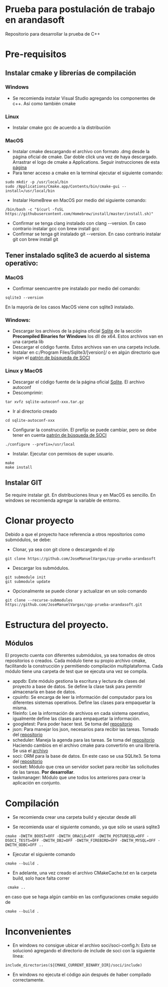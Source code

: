 # Prueba para postulación de trabajo en arandasoft
Repositorio para desarrollar la prueba de C++

# Pre-requisitos

## Instalar cmake y librerías de compilación

### Windows
* Se recomienda instalar Visual Studio agregando los componentes de c++. Así como también cmake

### Linux
* Instalar cmake gcc de acuerdo a la distribución


### MacOS
* Instalar cmake descargando el archivo con formato .dmg desde la página oficial de cmake. Dar doble click una vez de haya descargado. Arrastrar el logo de cmake a Applications. Seguir instrucciones de esta [página](https::/tudat.tudelft.nl/installation/setupDevMacOs.html)
* Para tener acceso a cmake en la terminal ejecutar el siguiente comando:

```
sudo mkdir -p /usr/local/bin
sudo /Applications/Cmake.app/Contents/bin/cmake-gui --install=/usr/local/bin
```

* Instalar HomeBrew en MacOS por medio del siguiente comando:

```
/bin/bash -c "$(curl -fsSL https://githubusercontent.com/Homebrew/install/master/install.sh)"
```

* Confirmar se tenga clang instalado con clang --version. En caso contrario instalar gcc con brew install gcc
* Confirmar se tenga git instalado git --version. En caso contrario instalar git con brew install git


## Tener instalado sqlite3 de acuerdo al sistema operativo:


### MacOS
* Confirmar seencuentre pre instalado por medio del comando:

```
sqlite3 --version

```
En la mayoría de los casos MacOS viene con sqlite3 instalado.


### Windows:

* Descargar los archivos de la página oficial [Sqlite](https://www.sqlite.org/download.html) de la sección **Precompiled Binaries for Windows** los dll de x64. Estos archivos van en una carpeta lib
* Descargar el código fuente. Estos archivos van en una carpeta include.
* Instalar en c:/Program Files/Sqlite3/[version]/ o en algún directorio que sigan el [patrón de búsqueda de SOCI](https://github.com/SOCI/soci/blob/master/cmake/modules/FindSQLite3.cmake)

### Linux y MacOS
* Descargar el código fuente de la página oficial [Sqlite](https://www.sqlite.org/download.html). El archivo autoconf
* Descomprimir: 

```
tar xvfz sqlite-autoconf-xxx.tar.gz
```

* Ir al directorio creado

```
cd sqlite-autoconf-xxx
```

* Configurar la construcción. El prefijo se puede cambiar, pero se debe tener en cuenta [patrón de búsqueda de SOCI](https://github.com/SOCI/soci/blob/master/cmake/modules/FindSQLite3.cmake)

```
./configure --prefix=/usr/local
```

* Instalar. Ejecutar con permisos de super usuario.

```
make
make install
```

## Instalar GIT

Se require instalar git. En distribuciones linux y en MacOS es sencillo. En windows se recomienda agregar la variable de entorno.


# Clonar proyecto

Debido a que el proyecto hace referencia a otros repositorios como submódulos, se debe:

* Clonar, ya sea con git clone o descargando el zip

```
git clone https://github.com/JoseManuelVargas/cpp-prueba-arandasoft
```

* Descargar los submódulos.

```
git submodule init
git submodule update
```

* Opcionalmente se puede clonar y actualizar en un solo comando

```
git clone --recurse-submodules https://github.com/JoseManuelVargas/cpp-prueba-arandasoft.git
```


# Estructura del proyecto.

## Módulos

El proyecto cuenta con diferentes submódulos, ya sea tomados de otros repositorios o creados. Cada módulo tiene su propio archivo cmake, facilitando la construcción y permitiendo compilación multiplataforma. Cada módulo tiene una carpeta de test que se ejecuta una vez se compila.

* appdb: Este módulo gestiona la escritura y lectura de clases del proyecto a base de datos. Se define la clase task para permitir almacenarla en base de datos.
* cpuinfo: Se encarga de leer la información del computador para los diferentes sistemas operativos. Define las clases para empaquetar la misma.
* fileinfo: Lee la información de archivos en cada sistema operativo, igualmente define las clases para empaquetar la información.
* googletest: Para poder hacer test. Se toma del [repositorio](https://github.com/google/googletest)
* json: Para manejar los json, necesarios para recibir las tareas. Tomado del [repositorio](https://github.com/nlohmann/json)
* scheduler: Maneja la agenda para las tareas. Se toma del [repositorio](https://github.com/Bosma/Scheduler) Haciendo cambios en el archivo cmake para convertirlo en una librería. Se usa el [archivo](https://github.com/vit-vit/CTPL/blob/master/ctpl_stl.h)
* soci: ORM para la base de datos. En este caso se usa SQLite3. Se toma del [repositorio](https://github.com/SOCI/soci)
* socket: Módulo que crea un servidor socket para recibir las solicitudes de las tareas. **Por desarrollar**.
* taskmanager: Módulo que une todos los anteriores para crear la aplicación en conjunto.


# Compilación

* Se recomienda crear una carpeta build y ejecutar desde allí

* Se recomienda usar el siguiente comando, ya que sólo se usará sqlite3

```
cmake -DWITH_BOOST=OFF -DWITH_ORACLE=OFF -DWITH_POSTGRESQL=OFF -DSOCI_TESTS=OFF -DWITH_DB2=OFF -DWITH_FIREBIRD=OFF -DWITH_MYSQL=OFF -DWITH_ODBC=OFF ..
```

* Ejecutar el siguiente comando

```
cmake --build .
```

* En adelante, una vez creado el archivo CMakeCache.txt en la carpeta build, solo hace falta correr

```
 cmake .. 
```

en caso que se haga algún cambio en las configuraciones cmake seguido de 

```
cmake --build .
```



# Inconvenientes

* En windows no consigue ubicar el archivo soci/soci-config.h: Esto se solucionó agregando el directorio de include de soci con la siguiente línea:

```
include_directories(${CMAKE_CURRENT_BINARY_DIR}/soci/include)
```

* En windows no ejecuta el código aún después de haber compilado correctamente.



